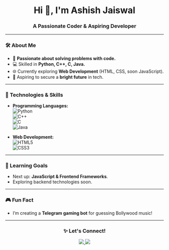 <h1 align="center">Hi 👋, I'm Ashish Jaiswal</h1>
<h3 align="center">A Passionate Coder & Aspiring Developer</h3>

---

### 🛠️ About Me
- 🌟 **Passionate about solving problems with code.**
- 💻 Skilled in **Python, C++, C, Java.**
- 🌐 Currently exploring **Web Development** (HTML, CSS, soon JavaScript).
- 🎯 Aspiring to secure a **bright future** in tech.

---

### 🔧 Technologies & Skills
- **Programming Languages:**  
  ![Python](https://img.shields.io/badge/Python-3776AB?style=for-the-badge&logo=python&logoColor=white)  
  ![C++](https://img.shields.io/badge/C++-00599C?style=for-the-badge&logo=cplusplus&logoColor=white)  
  ![C](https://img.shields.io/badge/C-00599C?style=for-the-badge&logo=c&logoColor=white)  
  ![Java](https://img.shields.io/badge/Java-007396?style=for-the-badge&logo=java&logoColor=white)

- **Web Development:**  
  ![HTML5](https://img.shields.io/badge/HTML5-E34F26?style=for-the-badge&logo=html5&logoColor=white)  
  ![CSS3](https://img.shields.io/badge/CSS3-1572B6?style=for-the-badge&logo=css3&logoColor=white)  

---

### 🌱 Learning Goals
- Next up: **JavaScript & Frontend Frameworks**.  
- Exploring backend technologies soon.  

---

### 🎮 Fun Fact
- I’m creating a **Telegram gaming bot** for guessing Bollywood music!

---

<h3 align="center">✨ Let's Connect!</h3>

<p align="center">
  <a href="https://www.linkedin.com/in/your-profile" target="_blank">
    <img src="https://img.shields.io/badge/LinkedIn-%230077B5.svg?style=for-the-badge&logo=linkedin&logoColor=white" />
  </a>
  <a href="mailto:your-email@example.com" target="_blank">
    <img src="https://img.shields.io/badge/Email-D14836?style=for-the-badge&logo=gmail&logoColor=white" />
  </a>
</p>